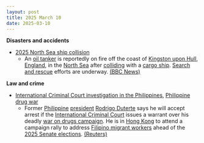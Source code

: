 ```yaml
---
layout: post
title: 2025 March 10
date: 2025-03-10
---
```



**Disasters and accidents**

* [2025 North Sea ship collision](https://en.wikipedia.org/wiki/2025_North_Sea_ship_collision "2025 North Sea ship collision")
  + An [oil tanker](https://en.wikipedia.org/wiki/Oil_tanker "Oil tanker") is reportedly on fire off the coast of [Kingston upon Hull](https://en.wikipedia.org/wiki/Kingston_upon_Hull "Kingston upon Hull"), [England](https://en.wikipedia.org/wiki/England "England"), in the [North Sea](https://en.wikipedia.org/wiki/North_Sea "North Sea") after [colliding](https://en.wikipedia.org/wiki/Ship_collision "Ship collision") with a [cargo ship](https://en.wikipedia.org/wiki/Cargo_ship "Cargo ship"). [Search and rescue](https://en.wikipedia.org/wiki/Search_and_rescue "Search and rescue") efforts are underway. [(BBC News)](https://www.bbc.co.uk/news/live/cgq1pwjlqq2t)

**Law and crime**

* [International Criminal Court investigation in the Philippines](https://en.wikipedia.org/wiki/International_Criminal_Court_investigation_in_the_Philippines "International Criminal Court investigation in the Philippines"), [Philippine drug war](https://en.wikipedia.org/wiki/Philippine_drug_war "Philippine drug war")
  + Former [Philippine](https://en.wikipedia.org/wiki/Philippines "Philippines") [president](https://en.wikipedia.org/wiki/President_of_the_Philippines "President of the Philippines") [Rodrigo Duterte](https://en.wikipedia.org/wiki/Rodrigo_Duterte "Rodrigo Duterte") says he will accept arrest if the [International Criminal Court](https://en.wikipedia.org/wiki/International_Criminal_Court "International Criminal Court") issues a warrant over his deadly [war on drugs campaign](https://en.wikipedia.org/wiki/Philippine_drug_war "Philippine drug war"). He is in [Hong Kong](https://en.wikipedia.org/wiki/Hong_Kong "Hong Kong") to attend a campaign rally to address [Filipino migrant workers](https://en.wikipedia.org/wiki/Overseas_Filipino_Worker "Overseas Filipino Worker") ahead of the [2025 Senate elections](https://en.wikipedia.org/wiki/2025_Philippine_Senate_election "2025 Philippine Senate election"). [(Reuters)](https://www.reuters.com/world/asia-pacific/philippines-duterte-says-he-will-accept-arrest-if-icc-issues-warrant-2025-03-10/)
